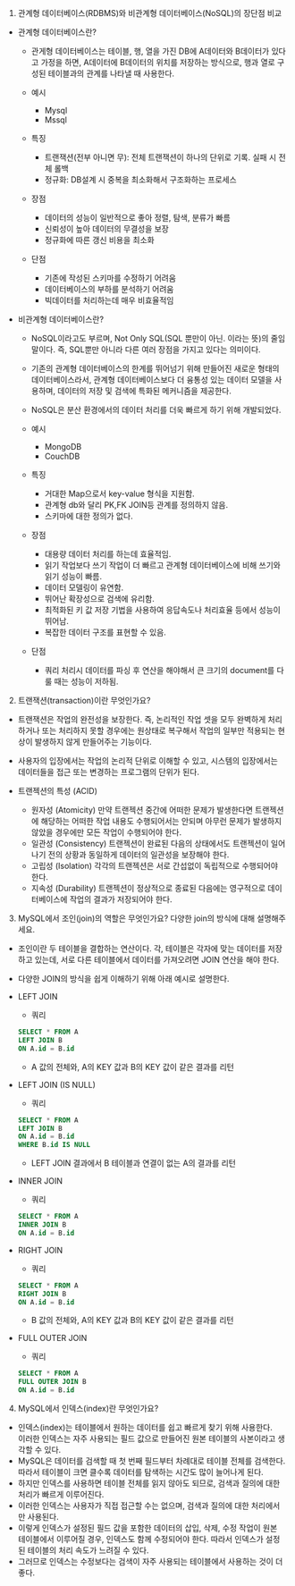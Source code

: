 1. 관계형 데이터베이스(RDBMS)와 비관계형 데이터베이스(NoSQL)의 장단점 비교

- 관계형 데이터베이스란?
    - 관게형 데이터베이스는 테이블, 행, 열을 가진 DB에 A데이터와 B데이터가 있다고 가정을 하면, A데이터에 B데이터의 위치를 저장하는 방식으로, 행과 열로 구성된 테이블과의 관계를 나타낼 때 사용한다.

    - 예시
        - Mysql
        - Mssql

    - 특징
        - 트랜잭션(전부 아니면 무): 전체 트랜잭션이 하나의 단위로 기록. 실패 시 전체 롤백
        - 정규화: DB설계 시 중복을 최소화해서 구조화하는 프로세스

    - 장점
        - 데이터의 성능이 일반적으로 좋아 정렬, 탐색, 분류가 빠름
        - 신뢰성이 높아 데이터의 무결성을 보장
        - 정규화에 따른 갱신 비용을 최소화

    - 단점
        - 기존에 작성된 스키마를 수정하기 어려움
        - 데이터베이스의 부하를 분석하기 어려움
        - 빅데이터를 처리하는데 매우 비효율적임


- 비관계형 데이터베이스란?
    - NoSQL이라고도 부르며, Not Only SQL(SQL 뿐만이 아닌. 이라는 뜻)의 줄임말이다. 즉, SQL뿐만 아니라 다른 여러 장점을 가지고 있다는 의미이다.
    - 기존의 관계형 데이터베이스의 한계를 뛰어넘기 위해 만들어진 새로운 형태의 데이터베이스라서, 관계형 데이터베이스보다 더 융통성 있는 데이터 모델을 사용하며, 데이터의 저장 및 검색에 특화된 메커니즘을 제공한다.
    - NoSQL은 분산 환경에서의 데이터 처리를 더욱 빠르게 하기 위해 개발되었다.

    - 예시
        - MongoDB
        - CouchDB

    - 특징
        - 거대한 Map으로서 key-value 형식을 지원함.
        - 관계형 db와 달리 PK,FK JOIN등 관계를 정의하지 않음.
        - 스키마에 대한 정의가 없다.

    - 장점
        - 대용량 데이터 처리를 하는데 효율적임.
        - 읽기 작업보다 쓰기 작업이 더 빠르고 관계형 데이터베이스에 비해 쓰기와 읽기 성능이 빠름.
        - 데이터 모델링이 유연함.
        - 뛰어난 확장성으로 검색에 유리함.
        - 최적화된 키 값 저장 기법을 사용하여 응답속도나 처리효율 등에서 성능이 뛰어남.
        - 복잡한 데이터 구조를 표현할 수 있음.

    - 단점
        - 쿼리 처리시 데이터를 파싱 후 연산을 해야해서 큰 크기의 document를 다룰 때는 성능이 저하됨.



2. 트랜잭션(transaction)이란 무엇인가요?
- 트랜잭션은 작업의 완전성을 보장한다. 즉, 논리적인 작업 셋을 모두 완벽하게 처리하거나 또는 처리하지 못할 경우에는 원상태로 복구해서 작업의 일부만 적용되는 현상이 발생하지 않게 만들어주는 기능이다.
- 사용자의 입장에서는 작업의 논리적 단위로 이해할 수 있고, 시스템의 입장에서는 데이터들을 접근 또는 변경하는 프로그램의 단위가 된다.

- 트랜젝션의 특성 (ACID)
    - 원자성 (Atomicity)
    만약 트랜젝션 중간에 어떠한 문제가 발생한다면 트랜젝션에 해당하는 어떠한 작업 내용도 수행되어서는 안되며 아무런 문제가 발생하지 않았을 경우에만 모든 작업이 수행되어야 한다.
    - 일관성 (Consistency)
    트랜젝션이 완료된 다음의 상태에서도 트랜젝션이 일어나기 전의 상황과 동일하게 데이터의 일관성을 보장해야 한다.
    - 고립성 (Isolation)
    각각의 트랜젝션은 서로 간섭없이 독립적으로 수행되어야 한다.
    - 지속성 (Durability)
    트랜젝션이 정상적으로 종료된 다음에는 영구적으로 데이터베이스에 작업의 결과가 저장되어야 한다.

3. MySQL에서 조인(join)의 역할은 무엇인가요? 다양한 join의 방식에 대해 설명해주세요.

- 조인이란 두 테이블을 결합하는 연산이다.
각, 테이블은 각자에 맞는 데이터를 저장하고 있는데, 서로 다른 테이블에서 데이터를 가져오려면 JOIN 연산을 해야 한다.

- 다양한 JOIN의 방식을 쉽게 이해하기 위해 아래 예시로 설명한다.
- LEFT JOIN
    - 쿼리
    ```sql
    SELECT * FROM A 
    LEFT JOIN B 
    ON A.id = B.id
    ```
    - A 값의 전체와, A의 KEY 값과 B의 KEY 값이 같은 결과를 리턴

- LEFT JOIN (IS NULL)
    - 쿼리
    ```sql
    SELECT * FROM A 
    LEFT JOIN B 
    ON A.id = B.id
    WHERE B.id IS NULL
    ```
    - LEFT JOIN 결과에서 B 테이블과 연결이 없는 A의 결과를 리턴

- INNER JOIN
    - 쿼리
    ```sql
    SELECT * FROM A 
    INNER JOIN B 
    ON A.id = B.id
    ```

- RIGHT JOIN
    - 쿼리
    ```sql
    SELECT * FROM A 
    RIGHT JOIN B 
    ON A.id = B.id
    ```
    - B 값의 전체와, A의 KEY 값과 B의 KEY 값이 같은 결과를 리턴

- FULL OUTER JOIN
    - 쿼리
    ```sql
    SELECT * FROM A 
    FULL OUTER JOIN B 
    ON A.id = B.id
    ```

4. MySQL에서 인덱스(index)란 무엇인가요?

- 인덱스(index)는 테이블에서 원하는 데이터를 쉽고 빠르게 찾기 위해 사용한다.<br>
이러한 인덱스는 자주 사용되는 필드 값으로 만들어진 원본 테이블의 사본이라고 생각할 수 있다.
- MySQL은 데이터를 검색할 때 첫 번째 필드부터 차례대로 테이블 전체를 검색한다.
따라서 테이블이 크면 클수록 데이터를 탐색하는 시간도 많이 늘어나게 된다.
- 하지만 인덱스를 사용하면 테이블 전체를 읽지 않아도 되므로, 검색과 질의에 대한 처리가 빠르게 이루어진다.
- 이러한 인덱스는 사용자가 직접 접근할 수는 없으며, 검색과 질의에 대한 처리에서만 사용된다.
- 이렇게 인덱스가 설정된 필드 값을 포함한 데이터의 삽입, 삭제, 수정 작업이 원본 테이블에서 이루어질 경우, 인덱스도 함께 수정되어야 한다. 따라서 인덱스가 설정된 테이블의 처리 속도가 느려질 수 있다.
- 그러므로 인덱스는 수정보다는 검색이 자주 사용되는 테이블에서 사용하는 것이 더 좋다.
